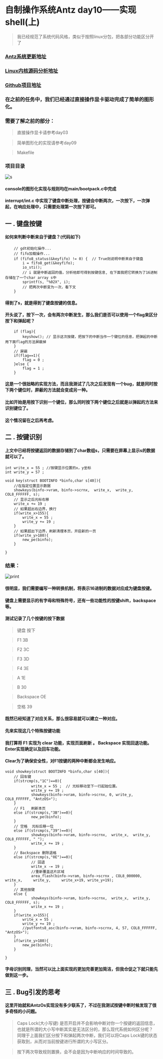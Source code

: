 # 自制操作系统Antz day10——实现shell(上)
> 我已经规范了系统代码风格，类似于按照linux分包，把各部分功能区分开了
### [Antz系统更新地址](https://www.cnblogs.com/LexMoon/category/1262287.html)

### [Linux内核源码分析地址](https://www.cnblogs.com/LexMoon/category/1267413.html)

### [Github项目地址](https://github.com/CasterWx/AntzOS)


### 在之前的任务中，我们已经通过直接操作显卡驱动完成了简单的图形化。
### 需要了解之前的部分：
>   直接操作显卡请参考day03

>   简单图形化的实现请参考day09

>   Makefile

### 项目目录

![s](https://www.cnblogs.com/images/cnblogs_com/LexMoon/1246510/o_project.jpg)

#### console的图形化实现与规则均在main/bootpack.c中完成

#### interrupt/int.c 中实现了键盘中断处理，按键会中断两次，一次按下，一次弹起，在响应处理中，只需要处理第一次按下即可。

## 一 . 键盘按键

#### 如何来判断中断来自于键盘？(代码如下)
```
    // gdt初始化操作...
    // fifo加载操作...
	if (fifo8_status(&keyfifo) != 0) {  // True则说明中断来自于键盘
		i = fifo8_get(&keyfifo);
		io_sti();
		// i 就是中断返回的值，分析他即可得到按键信息, 在下面我把它转换为了16进制存储在了一个char array s中
	    sprintf(s, "%02X", i);
	    // 把两次中断变为一次，看下文
	}
```
#### 得到了s，就是得到了键盘按键的信息。

#### 开头说了，按下一次，会有两次中断发生，那么我们是否可以使用一个flag来区分按下和弹起呢？

```
	if (flag){
	    keyshow(); // 显示这次按键，把按下的中断当作一个键位的信息，把弹起的中断用下面flag的方法屏蔽掉
	}
	// 屏蔽
	if(flag==1){
		flag = 0 ;
	}else {
		flag = 1 ;
	}
```
#### 这是一个很拙略的实现方法，而且我测试了几次之后发现有一个bug，就是同时按下两个键位时，屏蔽的方法就会变成另一种。
#### 比如开始是用按下识别一个键位，那么同时按下两个键位之后就是以弹起的方法来识别键位了。

#### 这个情况留在之后再考虑。

## 二 . 按键识别

#### 上文中已经将按键返回的数据存储到了char数组s，只需要在屏幕上显示s的数据就可以了。

```
int write_x = 55 ; //按键显示位置的x，y坐标
int write_y = 57 ;

void key(struct BOOTINFO *binfo,char s[40]){
    //在指定位置显示数据
    showkeys(binfo->vram, binfo->scrnx,  write_x,  write_y, COL8_FFFFFF, s);
    // 显示之后光标右移
    write_x += 19 ;
    // 如果超出右边界，换行
	if(write_x>155){
		write_x = 55 ;
		write_y += 19 ;
	}
	// 如果超出下边界，刷新清理本页，开启新的一页
	if(write_y>180){
 		new_pe(binfo);
	}

}
```
### 结果：
![print](https://www.cnblogs.com/images/cnblogs_com/LexMoon/1246510/o_print.jpg)

#### 很明显，我们需要编写一种转换机制，将表示16进制的数据对应成为键盘按键。

#### 键盘上需要显示的有字母和特殊符号，还有一些功能性的按键shift，backspace等。

#### 测试记录了几个按键的按下数据
>  键盘    按下  

>   F1      3B   

>   F2      3C   

>   F3      3D   

>   F4      3E   

>   A       1E   

>   B       30   

>   Backspace  OE

>   空格      39

#### 既然已经知道了对应关系，那么很容易就可以建立一种对应。

#### 先来实现这几个特殊按键功能 

#### 我打算将 F1 实现为 clear 功能，实现页面刷新 。 Backspace 实现回退功能。Enter实现确定以及回车功能。

#### Clear为了确保安全性，对F1按键的两种中断都会发生响应。
```
void showkey(struct BOOTINFO *binfo,char s[40]){
	// 回车键 
	if(strcmp(s,"1C")==0){ 
			write_x = 55 ;  // 光标移动至下一行起始位置。
			write_y += 19 ;
			showkeys(binfo->vram, binfo->scrnx, 0, write_y, COL8_FFFFFF, "AntzOS>");
	}
	// F1   刷新本页
	else if(strcmp(s,"3B")==0){
			new_pe(binfo);
	}
	// 空格  光标后移一位
	else if(strcmp(s,"39")==0){
			showkeys(binfo->vram, binfo->scrnx,  write_x,  write_y, COL8_FFFFFF, " ");
			write_x += 19 ;
	}
	// Backspace 删除退格
	else if(strcmp(s,"0E")==0){
			// 回退
			write_x -= 19 ;
			//重新覆盖这片区域
			area_flash(binfo->vram, binfo->scrnx , COL8_000000,  write_x,     write_y,     write_x+19, write_y+19);
	}
	// 其他按键
	else {
			showkeys(binfo->vram, binfo->scrnx,  write_x,  write_y, COL8_FFFFFF, s);
			write_x += 19 ;
	}
	if(write_x>155){
		write_x = 55 ;
		write_y += 19 ;
		//putfonts8_asc(binfo->vram, binfo->scrnx, 4, 57, COL8_FFFFFF, "AntzOS>");
	}
	if(write_y>180){
 		new_pe(binfo);
	}

}
```

#### 字母识别同理，当然可以比上面实现的更加完善更加简洁，但我仓促之下就只能先做到这一步。

## 三 . Bug引发的思考

#### 这里开始就和AntzOs实现没有多少联系了，不过在我测试按键中断时候发现了很多奇怪的小问题。

>   Caps Lock(大小写键) 是否开启并不会影响中断对你一个按键的返回信息，也就是所谓的大小写中断其实是无法区分的，那么现代系统如何区分呢？ 同理于上面我们区分按下和弹起两次中断，我们可以将Caps Lock键的状态获取到，从而对当前按键进行所谓的大小写区分。

>   按下两次导致规则置换，会不会是因为中断响应的时间导致的。

